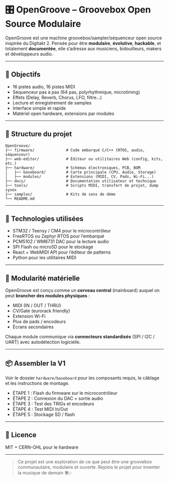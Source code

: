 # 🎛️ OpenGroove – Groovebox Open Source Modulaire

OpenGroove est une machine groovebox/sampler/séquenceur open source inspirée du Digitakt 2. Pensée pour être **modulaire**, **évolutive**, **hackable**, et totalement **documentée**, elle s’adresse aux musiciens, bidouilleurs, makers et développeurs audio.

---

## 🚀 Objectifs

- 16 pistes audio, 16 pistes MIDI
- Séquenceur pas à pas (64 pas, polyrhythmique, microtiming)
- Effets (Delay, Reverb, Chorus, LFO, filtre…)
- Lecture et enregistrement de samples
- Interface simple et rapide
- Matériel open hardware, extensions par modules

---

## 🧩 Structure du projet

```
OpenGroove/
├── firmware/              # Code embarqué C/C++ (RTOS, audio, séquenceur)
├── web-editor/            # Éditeur ou utilitaires Web (config, kits, etc.)
├── hardware/              # Schémas électroniques, PCB, BOM
│   ├── baseboard/         # Carte principale (CPU, Audio, Storage)
│   ├── modules/           # Extensions (MIDI, CV, Pads, Wi-Fi...)
├── docs/                  # Documentation utilisateur et technique
├── tools/                 # Scripts MIDI, transfert de projet, dump sysex
├── samples/               # Kits de sons de démo
└── README.md
```

---

## 🧠 Technologies utilisées

- STM32 / Teensy / CM4 pour le microcontrôleur
- FreeRTOS ou Zephyr RTOS pour l’embarqué
- PCM5102 / WM8731 DAC pour la lecture audio
- SPI Flash ou microSD pour le stockage
- React + WebMIDI API pour l’éditeur de patterns
- Python pour les utilitaires MIDI

---

## 🔌 Modularité matérielle

OpenGroove est conçu comme un **cerveau central** (mainboard) auquel on peut **brancher des modules physiques** :

- MIDI (IN / OUT / THRU)
- CV/Gate (eurorack friendly)
- Extension Wi-Fi
- Plus de pads / encodeurs
- Écrans secondaires

Chaque module communique via **connecteurs standardisés** (SPI / I2C / UART) avec autodétection logicielle.

---

## 📦 Assembler la V1

Voir le dossier `hardware/baseboard` pour les composants requis, le câblage et les instructions de montage.

- ÉTAPE 1 : Flash du firmware sur le microcontrôleur
- ÉTAPE 2 : Connexion du DAC + sortie audio
- ÉTAPE 3 : Test des TRIGs et encodeurs
- ÉTAPE 4 : Test MIDI In/Out
- ÉTAPE 5 : Stockage SD / flash

---

## 📜 Licence
MIT + CERN-OHL pour le hardware

---

> Ce projet est une exploration de ce que peut être une groovebox communautaire, modulaire et ouverte. Rejoins le projet pour inventer la musique de demain 🛠🎶
